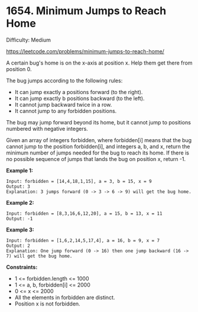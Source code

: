 # 1654. Minimum Jumps to Reach Home

Difficulty: Medium

https://leetcode.com/problems/minimum-jumps-to-reach-home/

A certain bug's home is on the x-axis at position x. Help them get there from position 0.

The bug jumps according to the following rules:

* It can jump exactly a positions forward (to the right).
* It can jump exactly b positions backward (to the left).
* It cannot jump backward twice in a row.
* It cannot jump to any forbidden positions.

The bug may jump forward beyond its home, but it cannot jump to positions numbered with negative integers.

Given an array of integers forbidden, where forbidden[i] means that the bug cannot jump to the position forbidden[i], and integers a, b, and x, return the minimum number of jumps needed for the bug to reach its home. If there is no possible sequence of jumps that lands the bug on position x, return -1.

**Example 1:**
```
Input: forbidden = [14,4,18,1,15], a = 3, b = 15, x = 9
Output: 3
Explanation: 3 jumps forward (0 -> 3 -> 6 -> 9) will get the bug home.
```

**Example 2:**
```
Input: forbidden = [8,3,16,6,12,20], a = 15, b = 13, x = 11
Output: -1
```

**Example 3:**
```
Input: forbidden = [1,6,2,14,5,17,4], a = 16, b = 9, x = 7
Output: 2
Explanation: One jump forward (0 -> 16) then one jump backward (16 -> 7) will get the bug home.
```

**Constraints:**

* 1 <= forbidden.length <= 1000
* 1 <= a, b, forbidden[i] <= 2000
* 0 <= x <= 2000
* All the elements in forbidden are distinct.
* Position x is not forbidden.
